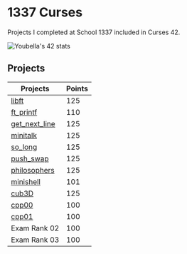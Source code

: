 # 1337 Curses

Projects I completed at School 1337 included in Curses 42.

![Youbella's 42 stats](https://badge.mediaplus.ma/black/Youbella)

## Projects

| Projects | Points |
| --- | --- |
| [libft](https://github.com/mr-youbella/1337_curses/tree/main/libft) | 125 |
| [ft_printf](https://github.com/mr-youbella/1337_curses/tree/main/ft_printf) | 110 |
| [get_next_line](https://github.com/mr-youbella/1337_curses/tree/main/get_next_line) | 125 |
| [minitalk](https://github.com/mr-youbella/1337_curses/tree/main/minitalk) | 125 |
| [so_long](https://github.com/mr-youbella/1337_curses/tree/main/so_long) | 125 |
| [push_swap](https://github.com/mr-youbella/1337_curses/tree/main/push_swap) | 125 |
| [philosophers](https://github.com/mr-youbella/1337_curses/tree/main/philosophers) | 125 |
| [minishell](https://github.com/mr-youbella/1337_curses/tree/main/minishell) | 101 |
| [cub3D](https://github.com/mr-youbella/1337_curses/tree/main/cub3D) | 125 |
| [cpp00](https://github.com/mr-youbella/1337_curses/tree/main/cpp00) | 100 |
| [cpp01](https://github.com/mr-youbella/1337_curses/tree/main/cpp01) | 100 |
| Exam Rank 02 | 100 |
| Exam Rank 03 | 100 |
